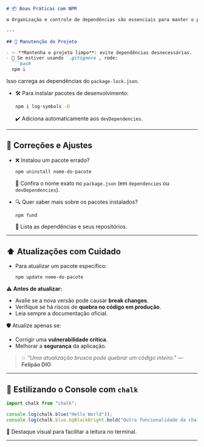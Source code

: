 ````markdown
# 📦 Boas Práticas com NPM

⚙️ Organização e controle de dependências são essenciais para manter o projeto leve, seguro e funcional.

---

## 🧹 Manutenção do Projeto

- ✨ **Mantenha o projeto limpo**: evite dependências desnecessárias.
- 📂 Se estiver usando `.gitignore`, rode:
  ```bash
  npm i
````

Isso carrega as dependências do `package-lock.json`.

* 🛠️ Para instalar pacotes de desenvolvimento:

  ```bash
  npm i log-symbols -D
  ```

  ✔️ Adiciona automaticamente aos `devDependencies`.

---

## 🔁 Correções e Ajustes

* ❌ Instalou um pacote errado?

  ```bash
  npm uninstall nome-do-pacote
  ```

  🧐 Confira o nome exato no `package.json` (em `dependencies` ou `devDependencies`).

* 🔍 Quer saber mais sobre os pacotes instalados?

  ```bash
  npm fund
  ```

  🔗 Lista as dependências e seus repositórios.

---

## ⬆️ Atualizações com Cuidado

* Para atualizar um pacote específico:

  ```bash
  npm update nome-do-pacote
  ```

⚠️ **Antes de atualizar:**

* Avalie se a nova versão pode causar **break changes**.
* Verifique se há riscos de **quebra no código em produção**.
* Leia sempre a documentação oficial.

🛡️ Atualize apenas se:

* Corrigir uma **vulnerabilidade crítica**.
* Melhorar a **segurança** da aplicação.

> 💥 *"Uma atualização brusca pode quebrar um código inteiro."*
> — **Felipão DIO**

---

## 🎨 Estilizando o Console com `chalk`

```js
import chalk from "chalk";

console.log(chalk.blue("Hello World"));
console.log(chalk.blue.bgBlackBright.bold("Outra funcionalidade da chalk."));
```

📌 Destaque visual para facilitar a leitura no terminal.

---

